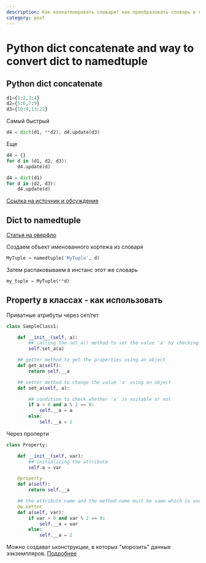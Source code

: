 ```yaml
---
description: Как конкатенировать словари? как преобразовать словарь в namedtuple и немного про property в python
category: post
---
```

# Python dict concatenate and way to convert dict to namedtuple

## Python dict concatenate

```python
d1={1:2,3:4}
d2={5:6,7:9}
d3={10:8,13:22}
```

Самый быстрый

```python
d4 = dict(d1, **d2); d4.update(d3)
```

Еще

```python
d4 = {} 
for d in (d1, d2, d3): 
    d4.update(d)
```

```python
d4 = dict(d1) 
for d in (d2, d3): 
    d4.update(d)
```

[Ссылка на источник и обсуждение](https://stackoverflow.com/a/1784128/15966204)

## Dict to namedtuple

[Статья на оверфло](https://stackoverflow.com/a/43921348/15966204)

Создаем объект именованного кортежа из словаря

```python
MyTuple = namedtuple('MyTuple', d)
```

Затем распаковываем в инстанс этот же словарь

```python
my_tuple = MyTuple(**d)
```

## Property в классах - как использовать

Приватные атрибуты через сет/гет

```python
class SampleClass1:

    def __init__(self, a):
        ## calling the set_a() method to set the value 'a' by checking certain conditions
        self.set_a(a)

    ## getter method to get the properties using an object
    def get_a(self):
        return self.__a

    ## setter method to change the value 'a' using an object
    def set_a(self, a):

        ## condition to check whether 'a' is suitable or not
        if a > 0 and a % 2 == 0:
            self.__a = a
        else:
            self.__a = 2
```

Через проперти

```python
class Property:

    def __init__(self, var):
        ## initializing the attribute
        self.a = var

    @property
    def a(self):
        return self.__a

    ## the attribute name and the method name must be same which is used to set the value for the attribute
    @a.setter
    def a(self, var):
        if var > 0 and var % 2 == 0:
            self.__a = var
        else:
            self.__a = 2
```

Можно создават ьконструкции, в которых "морозить" данные ээкземпляров. [Подробнее](https://www.datacamp.com/community/tutorials/property-getters-setters?utm_source=adwords_ppc)
